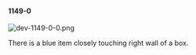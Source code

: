 #### 1149-0
![dev-1149-0-0.png](https://github.com/lil-lab/nlvr/raw/master/nlvr/dev/images/5/dev-1149-0-0.png "dev-1149-0-0.png")

There is a blue item closely touching right wall of a box.